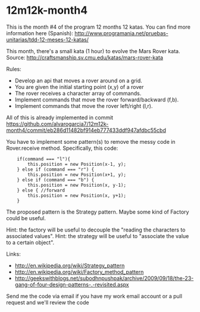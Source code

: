 12m12k-month4
=============

This is the month #4 of the program 12 months 12 katas. You can find more information here (Spanish): http://www.programania.net/pruebas-unitarias/tdd-12-meses-12-katas/

This month, there's a small kata (1 hour) to evolve the Mars Rover kata. Source: http://craftsmanship.sv.cmu.edu/katas/mars-rover-kata

Rules: 

* Develop an api that moves a rover around on a grid.
* You are given the initial starting point (x,y) of a rover
* The rover receives a character array of commands.
* Implement commands that move the rover forward/backward (f,b).
* Implement commands that move the rover left/right (l,r).

All of this is already implemented in commit https://github.com/alvarogarcia7/12m12k-month4/commit/eb286d11482bf914eb777433ddf947afdbc55cbd

You have to implement some pattern(s) to remove the messy code in Rover.receive method. Specifically, this code:

		if(command === "l"){
			this.position = new Position(x-1, y);
		} else if (command === "r") {
			this.position = new Position(x+1, y);
		} else if (command === "b") {
			this.position = new Position(x, y-1);
		} else { //forward
			this.position = new Position(x, y+1);
		}
		
The proposed pattern is the Strategy pattern. Maybe some kind of Factory could be useful.

Hint: the factory will be useful to decouple the "reading the characters to associated values". 
Hint: the strategy will be useful to "associate the value to a certain object".

Links:
* http://en.wikipedia.org/wiki/Strategy_pattern
* http://en.wikipedia.org/wiki/Factory_method_pattern
* http://geekswithblogs.net/subodhnpushpak/archive/2009/09/18/the-23-gang-of-four-design-patterns-.-revisited.aspx

Send me the code via email if you have my work email account or a pull request and we'll review the code
